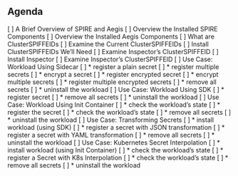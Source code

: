 ## Agenda

[ ] A Brief Overview of SPIRE and Aegis
[ ] Overview the Installed SPIRE Components
[ ] Overview the Installed Aegis Components
[ ] What are ClusterSPIFFEIDs
[ ] Examine the Current ClusterSPIFFEIDs
[ ] Install ClusterSPIFFEIDs We’ll Need
[ ] Examine Inspector’s ClusterSPIFFEID
[ ] Install Inspector
[ ] Examine Inspector’s ClusterSPIFFEID
[ ] Use Case: Workload Using Sidecar
[ ]   * register a plain secret
[ ]   * register multiple secrets
[ ]   * encrypt a secret
[ ]   * register encrypted secret
[ ]   * encrypt multiple secrets
[ ]   * register multiple encrypted secrets
[ ]   * remove all secrets
[ ]   * uninstall the workload
[ ] Use Case: Workload Using SDK
[ ]   * register secret
[ ]   * remove all secrets
[ ]   * uninstall the workload
[ ] Use Case: Workload Using Init Container
[ ]   * check the workload’s state
[ ]   * register the secret
[ ]   * check the workload’s state
[ ]   * remove all secrets
[ ]   * uninstall the workload
[ ] Use Case: Transforming Secrets
[ ]   * install workload (using SDK)
[ ]   * register a secret with JSON transformation
[ ]   * register a secret with YAML transformation
[ ]   * remove all secrets
[ ]   * uninstall the workload
[ ] Use Case: Kubernetes Secret Interpolation
[ ]   * install workload (using Init Container)
[ ]   * check the workload’s state
[ ]   * register a Secret with K8s Interpolation
[ ]   * check the workload’s state
[ ]   * remove all secrets
[ ]   * uninstall the workload

